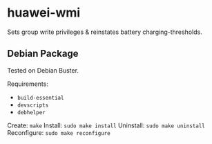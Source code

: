 # huawei-wmi

Sets group write privileges & reinstates battery charging-thresholds.

## Debian Package

Tested on Debian Buster.

Requirements:
  * `build-essential`
  * `devscripts`
  * `debhelper`

Create: `make`
Install: `sudo make install`
Uninstall: `sudo make uninstall`
Reconfigure: `sudo make reconfigure`
